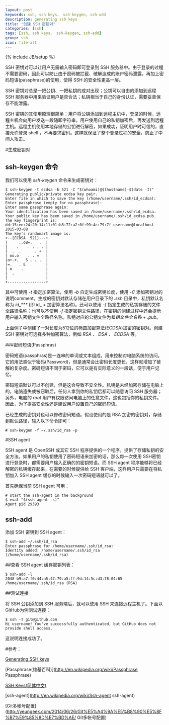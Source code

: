 ```yaml
---
layout: post
keywords: ssh, ssh keys， ssh-keygen, ssh-add
description: generating ssh keys
title: "创建 SSH 密钥对"
categories: [ssh]
tags: [ssh, ssh keys， ssh-keygen, ssh-add]
group: ssh
icon: file-alt
---
```

{% include JB/setup %}

SSH 密钥对可以让用户无需输入密码即可登录到 SSH 服务器中。由于登录的过程不需要密码，因此可以防止由于密码被拦截、破解造成的账户密码泄露。再加上密码短语(passphrase)的使用，使得 SSH 的安全性更高一层。

SSH 密钥对总是一把公钥、一把私钥的成对出现；公钥可以自由的添加到远程 SSH 服务器中用来验证用户是否合法；私钥相当于自己的身份认证，需要妥善保存不能泄露。

SSH 密钥的其使用原理很简单：用户将公钥添加到远程主机中，登录的时候，远程主机会向用户发送一段随即字符串，用户使用自己的私钥加密后，再发送到远程主机。远程主机使用本地存储的公钥进行解密，如果成功，证明用户时可信的，直接允许登录 shell ，不再要求密码。这样就保证了整个登录过程的安全，防止了中间人攻击。

<!--excerpt-->

#生成密钥对

## ssh-keygen 命令

我们可以使用 *ssh-keygen* 命令来生成密钥对：

    $ ssh-keygen -t ecdsa -b 521 -C "$(whoami)@$(hostname)-$(date -I)"
    Generating public/private ecdsa key pair.
    Enter file in which to save the key (/home/username/.ssh/id_ecdsa):
    Enter passphrase (empty for no passphrase):
    Enter same passphrase again:
    Your identification has been saved in /home/username/.ssh/id_ecdsa.
    Your public key has been saved in /home/username/.ssh/id_ecdsa.pub.
    The key fingerprint is:
    dd:15:ee:24:20:14:11:01:b8:72:a2:0f:99:4c:79:7f username@localhost-2015-03-08
    The key's randomart image is:
    +--[ECDSA  521]---+
    |     ..oB=.   .  |
    |    .    . . . . |
    |  .  .      . +  |
    | oo.o    . . =   |
    |o+.+.   S . . .  |
    |=.   . E         |
    | o    .          |
    |  .              |
    |                 |
    +-----------------+

其中可使用 *-t* 指定加密算法，使用 *-b* 自定生成密钥长度，使用 *-C* 添加密钥对的说明comment。生成的密钥对默认存储在用户目录下的 *.ssh* 目录中，私钥默认名称为 *id\_\*\*\** (即 id_ + 加密算法名称)。还可以使用 *-f* 指定生成的私钥存储的文件全路径名称；也可以不使用 *-f* 指定密钥文件路径，在密钥的创建过程中还会提示用户输入密钥文件全路径名称。私钥对应的公钥文件为*私钥文件全名称 + .pub*。

上面例子中创建了一对长度为512位的椭圆加密算法(ECDSA)加密的密钥对。创建 SSH 密钥对可选择多种加密算法，例如 *RSA* 、 *DSA* 、 *ECDSA* 等。

###密码短语(Passphras)

密码短语(passphras)是一连串的单词或文本组成，用来控制对电脑系统的访问。它的用法类似于密码(Password)，但是通常会比密码长度更长，这样就增加了破解的复杂度。密码短语不同于密码，它可以是有实际意义的一段话，便于用户记忆。

密码短语默认可以不创建，但是这会导致不安全性。私钥是未经加密存储在电脑上的，电脑遗失或被窃取后，任何人拿到你的私钥后都可以随意访问 SSH 服务器；另外，电脑的 *root* 用户有权限访问电脑上的任意文件，这也包括你的私钥文件。因此，为了提高安全性还是建议用户设置自己的密码短语。

已经生成的密钥对也可以修改密码短语。假设使用的是 RSA 加密的密钥对，存储到默认路径，输入以下命令即可：

    # ssh-keygen -f ~/.ssh/id_rsa -p

#SSH agent

SSH agent 是 OpenSSH 或其它 SSH 程序提供的一个程序，提供了存储私钥的安全方法。如果用户的私钥使用了密码短语来加密的话，那么每一次使用 SSH密钥进行登录时，都需要用户输入正确的的密钥短语。而 SSH agent 程序能够将已经解密的私钥缓存起来，在需要的时候提供给 SSH 客户端，这样用户只需要在将私钥加入 SSH agent 缓存的时候输入一次密码短语就可以了。

首先确保当前 SSH agent 可用：

    # start the ssh-agent in the background
    $ eval "$(ssh-agent -s)"
    Agent pid 29393

## ssh-add

添加 SSH 密钥到 SSH agent：

    $ ssh-add ~/.ssh/id_rsa
    Enter passphrase for /home/username/.ssh/id_rsa:
    Identity added: /home/username/.ssh/id_rsa (/home/username/.ssh/id_rsa)

##查看 SSH agent 缓存密钥列表：

    $ ssh-add -l
    2048 b9:a7:f0:44:a5:47:79:a5:ff:9d:14:5c:d3:78:04:65 /home/username/.ssh/id_rsa (RSA)

##测试连接

将 SSH 公钥添加到 SSH 服务端后，就可以使用 SSH 来连接远程主机了。下面以 GitHub为例测试连接：

    $ ssh -T git@github.com
    Hi username! You've successfully authenticated, but GitHub does not provide shell access.

这说明连接成功了。

#参考：

[Generating SSH keys](https://help.github.com/articles/generating-ssh-keys/ "generating ssh keys")

[Passphrase(维基百科)](http://en.wikipedia.org/wiki/Passphrase Passphrase)

[SSH Keys(简体中文)]("https://wiki.archlinux.org/index.php/SSH_Keys_(%E7%AE%80%E4%BD%93%E4%B8%AD%E6%96%87)" "SSH Keys(简体中文)" )

[ssh-agent](http://en.wikipedia.org/wiki/Ssh-agent ssh-agent)

[Git多帐号配置](http://yeungeek.com/2014/06/26/Git%E5%A4%9A%E5%B8%90%E5%8F%B7%E9%85%8D%E7%BD%AE/ Git多帐号配置)
